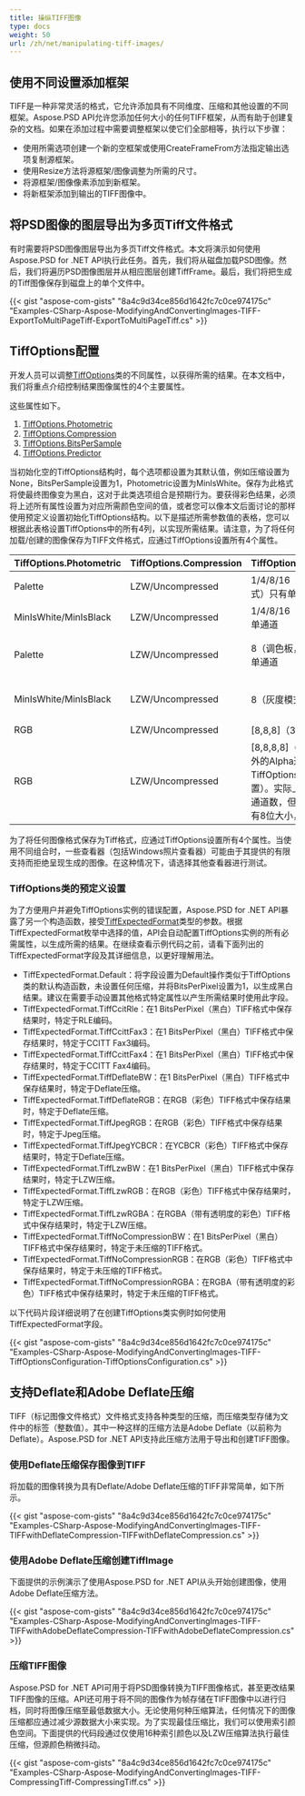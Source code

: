 ```yaml
---
title: 操纵TIFF图像
type: docs
weight: 50
url: /zh/net/manipulating-tiff-images/
---
```


## **使用不同设置添加框架**
TIFF是一种非常灵活的格式，它允许添加具有不同维度、压缩和其他设置的不同框架。Aspose.PSD API允许您添加任何大小的任何TIFF框架，从而有助于创建复杂的文档。如果在添加过程中需要调整框架以使它们全部相等，执行以下步骤：

- 使用所需选项创建一个新的空框架或使用CreateFrameFrom方法指定输出选项复制源框架。
- 使用Resize方法将源框架/图像调整为所需的尺寸。
- 将源框架/图像像素添加到新框架。
- 将新框架添加到输出的TIFF图像中。
## **将PSD图像的图层导出为多页Tiff文件格式**
有时需要将PSD图像图层导出为多页Tiff文件格式。本文将演示如何使用Aspose.PSD for .NET API执行此任务。首先，我们将从磁盘加载PSD图像。然后，我们将遍历PSD图像图层并从相应图层创建TiffFrame。最后，我们将把生成的Tiff图像保存到磁盘上的单个文件中。


{{< gist "aspose-com-gists" "8a4c9d34ce856d1642fc7c0ce974175c" "Examples-CSharp-Aspose-ModifyingAndConvertingImages-TIFF-ExportToMultiPageTiff-ExportToMultiPageTiff.cs" >}}
## **TiffOptions配置**
开发人员可以调整[TiffOptions](https://reference.aspose.com/psd/net/aspose.psd.imageoptions/tiffoptions)类的不同属性，以获得所需的结果。在本文档中，我们将重点介绍控制结果图像属性的4个主要属性。

这些属性如下。

1. [TiffOptions.Photometric](https://reference.aspose.com/psd/net/aspose.psd.imageoptions/tiffoptions/properties/photometric)
1. [TiffOptions.Compression](https://reference.aspose.com/psd/net/aspose.psd.imageoptions/tiffoptions/properties/compression)
1. [TiffOptions.BitsPerSample](https://reference.aspose.com/psd/net/aspose.psd.imageoptions/tiffoptions/properties/bitspersample)
1. [TiffOptions.Predictor](https://reference.aspose.com/psd/net/aspose.psd.imageoptions/tiffoptions/properties/predictor)

当初始化空的TiffOptions结构时，每个选项都设置为其默认值，例如压缩设置为None，BitsPerSample设置为1，Photometric设置为MinIsWhite。保存为此格式将使最终图像变为黑白，这对于此类选项组合是预期行为。要获得彩色结果，必须将上述所有属性设置为对应所需颜色空间的值，或者您可以像本文后面讨论的那样使用预定义设置初始化TiffOptions结构。以下是描述所需参数值的表格，您可以根据此表格设置TiffOptions中的所有4列，以实现所需结果。请注意，为了将任何加载/创建的图像保存为TIFF文件格式，应通过TiffOptions设置所有4个属性。  

|**TiffOptions.Photometric**|**TiffOptions.Compression**|**TiffOptions.BitsPerSample**|**TiffOptions.Predictor**|
| :- | :- | :- | :- |
|Palette|LZW/Uncompressed|1/4/8/16（调色板，颜色模式）只有单通道|None|
|MinIsWhite/MinIsBlack|LZW/Uncompressed|1/4/8/16（灰度模式）只有单通道|None|
|Palette|LZW/Uncompressed|8（调色板，颜色模式）只有单通道|Horizontal（对于LZW，相同模式实现更多压缩）|
|MinIsWhite/MinIsBlack|LZW/Uncompressed|8（灰度模式）只有单通道|Horizontal（对于LZW，相同模式实现更多压缩）|
|RGB|LZW/Uncompressed|[8,8,8]（3个RGB通道）|None/Horizontal|
|RGB|LZW/Uncompressed|[8,8,8,8]（3个RGB通道和额外的Alpha通道可能通过TiffOptions.AlphaStorage设置）。实际上，支持任何附加通道数，但每个通道必须具有8位大小，如[8,8,8,8,8,8]|None/Horizontal|
为了将任何图像格式保存为Tiff格式，应通过TiffOptions设置所有4个属性。当使用不同组合时，一些查看器（包括Windows照片查看器）可能由于其提供的有限支持而拒绝呈现生成的图像。在这种情况下，请选择其他查看器进行测试。
### **TiffOptions类的预定义设置**
为了方便用户并避免TiffOptions实例的错误配置，Aspose.PSD for .NET API暴露了另一个构造函数，接受[TiffExpectedFormat](https://reference.aspose.com/psd/net/aspose.psd.fileformats.tiff.enums/tiffexpectedformat)类型的参数。根据TiffExpectedFormat枚举中选择的值，API会自动配置TiffOptions实例的所有必需属性，以生成所需的结果。在继续查看示例代码之前，请看下面列出的TiffExpectedFormat字段及其详细信息，以更好理解用法。


- TiffExpectedFormat.Default：将字段设置为Default操作类似于TiffOptions类的默认构造函数，未设置任何压缩，并将BitsPerPixel设置为1，以生成黑白结果。建议在需要手动设置其他格式特定属性以产生所需结果时使用此字段。
- TiffExpectedFormat.TiffCcitRle：在1 BitsPerPixel（黑白）TIFF格式中保存结果时，特定于RLE编码。
- TiffExpectedFormat.TiffCcittFax3：在1 BitsPerPixel（黑白）TIFF格式中保存结果时，特定于CCITT Fax3编码。
- TiffExpectedFormat.TiffCcittFax4：在1 BitsPerPixel（黑白）TIFF格式中保存结果时，特定于CCITT Fax4编码。
- TiffExpectedFormat.TiffDeflateBW：在1 BitsPerPixel（黑白）TIFF格式中保存结果时，特定于Deflate压缩。
- TiffExpectedFormat.TiffDeflateRGB：在RGB（彩色）TIFF格式中保存结果时，特定于Deflate压缩。
- TiffExpectedFormat.TiffJpegRGB：在RGB（彩色）TIFF格式中保存结果时，特定于Jpeg压缩。
- TiffExpectedFormat.TiffJpegYCBCR：在YCBCR（彩色）TIFF格式中保存结果时，特定于Deflate压缩。
- TiffExpectedFormat.TiffLzwBW：在1 BitsPerPixel（黑白）TIFF格式中保存结果时，特定于LZW压缩。
- TiffExpectedFormat.TiffLzwRGB：在RGB（彩色）TIFF格式中保存结果时，特定于LZW压缩。
- TiffExpectedFormat.TiffLzwRGBA：在RGBA（带有透明度的彩色）TIFF格式中保存结果时，特定于LZW压缩。
- TiffExpectedFormat.TiffNoCompressionBW：在1 BitsPerPixel（黑白）TIFF格式中保存结果时，特定于未压缩的TIFF格式。
- TiffExpectedFormat.TiffNoCompressionRGB：在RGB（彩色）TIFF格式中保存结果时，特定于未压缩的TIFF格式。
- TiffExpectedFormat.TiffNoCompressionRGBA：在RGBA（带有透明度的彩色）TIFF格式中保存结果时，特定于未压缩的TIFF格式。


以下代码片段详细说明了在创建TiffOptions类实例时如何使用TiffExpectedFormat字段。


{{< gist "aspose-com-gists" "8a4c9d34ce856d1642fc7c0ce974175c" "Examples-CSharp-Aspose-ModifyingAndConvertingImages-TIFF-TiffOptionsConfiguration-TiffOptionsConfiguration.cs" >}}
## **支持Deflate和Adobe Deflate压缩**
TIFF（标记图像文件格式）文件格式支持各种类型的压缩，而压缩类型存储为文件中的标签（整数值）。其中一种这样的压缩方法是Adobe Deflate（以前称为Deflate）。Aspose.PSD for .NET API支持此压缩方法用于导出和创建TIFF图像。
### **使用Deflate压缩保存图像到TIFF**
将加载的图像转换为具有Deflate/Adobe Deflate压缩的TIFF非常简单，如下所示。


{{< gist "aspose-com-gists" "8a4c9d34ce856d1642fc7c0ce974175c" "Examples-CSharp-Aspose-ModifyingAndConvertingImages-TIFF-TIFFwithDeflateCompression-TIFFwithDeflateCompression.cs" >}}
### **使用Adobe Deflate压缩创建TiffImage**
下面提供的示例演示了使用Aspose.PSD for .NET API从头开始创建图像，使用Adobe Deflate压缩方法。


{{< gist "aspose-com-gists" "8a4c9d34ce856d1642fc7c0ce974175c" "Examples-CSharp-Aspose-ModifyingAndConvertingImages-TIFF-TIFFwithAdobeDeflateCompression-TIFFwithAdobeDeflateCompression.cs" >}}
### **压缩TIFF图像**
Aspose.PSD for .NET API可用于将PSD图像转换为TIFF图像格式，甚至更改结果TIFF图像的压缩。API还可用于将不同的图像作为帧存储在TIFF图像中以进行归档，同时将图像压缩至最低数据大小。无论使用何种压缩算法，任何情况下的图像压缩都应通过减少源数据大小来实现。为了实现最佳压缩比，我们可以使用索引颜色空间。下面提供的代码段通过仅使用16种索引颜色以及LZW压缩算法执行最佳压缩，但源颜色稍微抖动。


{{< gist "aspose-com-gists" "8a4c9d34ce856d1642fc7c0ce974175c" "Examples-CSharp-Aspose-ModifyingAndConvertingImages-TIFF-CompressingTiff-CompressingTiff.cs" >}}
